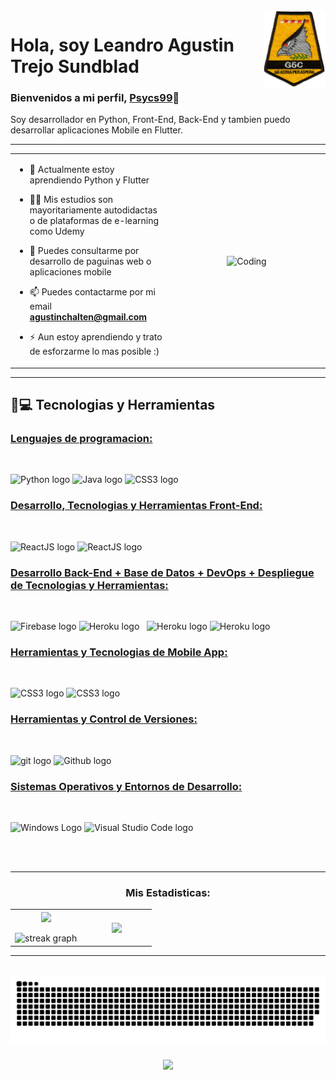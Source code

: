 <img src="Read.me/Psycs99.png" width="100px" align="right">
<h1>Hola, soy Leandro Agustin Trejo Sundblad</h1>

<p align="center">
  <h3 align="left">Bienvenidos a mi perfil, <a href="https://github.com/Psycs99">Psycs99</a>👋</h3>
</p>
<p>Soy desarrollador en Python, Front-End, Back-End y tambien puedo desarrollar aplicaciones Mobile en Flutter.</p>

---------

<table align="center">
<tr border="none">
<td width="50%" align="left">
  
- 🌱 Actualmente estoy aprendiendo Python y Flutter

- 🧑‍🎓 Mis estudios son mayoritariamente autodidactas o de plataformas de e-learning como Udemy

- 💬 Puedes consultarme por desarrollo de paguinas web o aplicaciones mobile

- 📫 Puedes contactarme por mi email **agustinchalten@gmail.com**
  
- ⚡ Aun estoy aprendiendo y trato de esforzarme lo mas posible :)

</td>
<td width="50%" align="center">

  <img align="center" alt="Coding" width="450" src="https://repository-images.githubusercontent.com/588181932/e36ec678-7984-4cdd-8e4c-a3932772ff8e">

  
  </td>
</tr>
</table>

---------

## 🚀💻 Tecnologias y Herramientas

### <u> Lenguajes de programacion: </u>

<br>

<span><img src = "https://img.shields.io/badge/Python-FFD43B?style=for-the-badge&logo=python&logoColor=blue" alt="Python logo"  title="Python" height="25"/>
<img src = "https://img.shields.io/badge/Java-ED8B00?style=for-the-badge&logo=java&logoColor=white" alt="Java logo"  title="Java" height="25"/>
<span><img src="https://img.shields.io/badge/C%2B%2B-00599C?style=for-the-badge&logo=c%2B%2B&logoColor=white" alt="CSS3 logo" title="CSS3" height="25" /><span>

### <u> Desarrollo, Tecnologias y Herramientas Front-End: </u>

<br>

<span><img src="https://img.shields.io/badge/HTML5-E34F26?style=for-the-badge&logo=html5&logoColor=white" alt="ReactJS logo" title="ReactJS" height="25" />
<span><img src="https://img.shields.io/badge/CSS3-1572B6?style=for-the-badge&logo=css3&logoColor=white" alt="ReactJS logo" title="ReactJS" height="25" />

### <u> Desarrollo Back-End + Base de Datos + DevOps + Despliegue de Tecnologias y Herramientas: </u>

<br>

<span><img src="https://img.shields.io/badge/firebase-ffca28?style=for-the-badge&logo=firebase&logoColor=black" alt="Firebase logo" title="Firebase" height="25"/>
<span><img src="https://img.shields.io/badge/Heroku-430098?style=for-the-badge&logo=heroku&logoColor=white" alt="Heroku logo" title="Heroku" height="25"/></span>
&nbsp;
<span><img src="https://img.shields.io/badge/MySQL-00000F?style=for-the-badge&logo=mysql&logoColor=white" alt="Heroku logo" title="Heroku" height="25"/></span>
<span><img src="https://img.shields.io/badge/Flask-000000?style=for-the-badge&logo=flask&logoColor=white" alt="Heroku logo" title="Heroku" height="25"/></span>

### <u> Herramientas y Tecnologias de Mobile App: </u>

<br>

<span><img src="https://img.shields.io/badge/Dart-0175C2?style=for-the-badge&logo=dart&logoColor=white" alt="CSS3 logo" title="CSS3" height="25" />
<span><img src="https://img.shields.io/badge/Flutter-02569B?style=for-the-badge&logo=flutter&logoColor=white" alt="CSS3 logo" title="CSS3" height="25" />


### <u> Herramientas y Control de Versiones:</u>

<br>

<span><img src="https://img.shields.io/badge/GIT-E44C30?style=for-the-badge&logo=git&logoColor=white" alt="git logo" title="Git" height="25" />
<span><img src="https://img.shields.io/badge/GitHub-100000?style=for-the-badge&logo=github&logoColor=white" alt="Github logo" title="Github" height="25" />

### <u> Sistemas Operativos y Entornos de Desarrollo:</u>

<br>

<span><img src = "https://img.shields.io/badge/Windows-0078D6?style=for-the-badge&logo=windows&logoColor=white" alt="Windows Logo"  title="Windows" height="25"/>
<span><img src="https://img.shields.io/badge/VSCode-0078D4?style=for-the-badge&logo=visual%20studio%20code&logoColor=white" alt="Visual Studio Code logo" title="Visual Studio Code" height="25" />

<br>
<br>

---------

<h3 align="center">Mis Estadisticas:</h3>
<table align="center">
<tr border="none">
<td width="50%" align="center">
  
  <img  align="center"  src="https://github-readme-stats.vercel.app/api?username=Psycs99&theme=dark&show_icons=true&count_private=true" />
  <br></br>
  <img src="https://streak-stats.demolab.com?user=Psycs99&locale=en&mode=daily&theme=dark&hide_border=false&border_radius=5&order=3" height="150" alt="streak graph"/> 
</td>

<td width="50%" align="center">

  <img  align="center"  src="https://github-readme-stats.anuraghazra1.vercel.app/api/top-langs/?username=Psycs99&theme=dark&hide_border=false&no-bg=true&no-frame=true&langs_count=10"/>
  
  </td>
</tr>
</table>

---------

<br clear="both">

<img src="https://raw.githubusercontent.com/MrMDrX/MrMDrX/output/snake.svg" alt="Snake animation" />

###

<div align="center">
  <img src="https://profile-counter.glitch.me/Psycs99/count.svg?"  />
</div>
